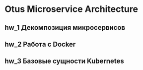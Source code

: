 # Otus Microservice Architecture

## hw_1 Декомпозиция микросервисов

## hw_2 Работа с Docker

## hw_3 Базовые сущности Kubernetes